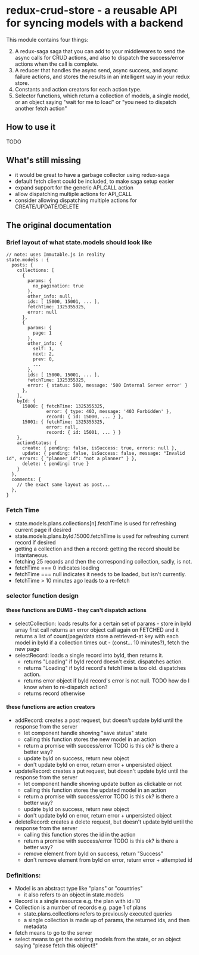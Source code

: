 # redux-crud-store - a reusable API for syncing models with a backend

This module contains four things:

2. A redux-saga saga that you can add to your middlewares to send the async calls for CRUD actions, and also to dispatch the success/error actions when the call is complete.
1. A reducer that handles the async send, async success, and async failure actions, and stores the results in an intelligent way in your redux store.
3. Constants and action creators for each action type.
4. Selector functions, which return a collection of models, a single model, or an object saying "wait for me to load" or "you need to dispatch another fetch action"

## How to use it

TODO

## What's still missing

 - it would be great to have a garbage collector using redux-saga
 - default fetch client could be included, to make saga setup easier
 - expand support for the generic API_CALL action
 - allow dispatching multiple actions for API_CALL
 - consider allowing dispatching multiple actions for CREATE/UPDATE/DELETE

## The original documentation

### Brief layout of what state.models should look like

    // note: uses Immutable.js in reality
    state.models : {
      posts: {
        collections: [
          {
            params: {
              no_pagination: true
            },
            other_info: null,
            ids: [ 15000, 15001, ... ],
            fetchTime: 1325355325,
            error: null
          },
          {
            params: {
              page: 1
            },
            other_info: {
              self: 1,
              next: 2,
              prev: 0,
              ...
            },
            ids: [ 15000, 15001, ... ],
            fetchTime: 1325355325,
            error: { status: 500, message: '500 Internal Server error' }
          },
        ],
        byId: {
          15000: { fetchTime: 1325355325,
                   error: { type: 403, message: '403 Forbidden' },
                   record: { id: 15000, ... } },
          15001: { fetchTime: 1325355325,
                   error: null,
                   record: { id: 15001, ... } }
        },
        actionStatus: {
          create: { pending: false, isSuccess: true, errors: null },
          update: { pending: false, isSuccess: false, message: "Invalid id", errors: { "planner_id": "not a planner" } },
          delete: { pending: true }
        }
      },
      comments: {
        // the exact same layout as post...
      },
    }

### Fetch Time

 - state.models.plans.collections[n].fetchTime is used for refreshing current page if desired
 - state.models.plans.byId.15000.fetchTime is used for refreshing current record if desired
 - getting a collection and then a record: getting the record should be intantaneous.
 - fetching 25 records and then the corresponding collection, sadly, is not.
 - fetchTime === 0 indicates loading
 - fetchTime === null indicates it needs to be loaded, but isn't currently.
 - fetchTime > 10 minutes ago leads to a re-fetch

### selector function design

#### these functions are DUMB - they can't dispatch actions
- selectCollection: loads results for a certain set of params - store in byId array
  first call returns an error object
  call again on FETCHED and it returns a list of count/page/data
  store a retrieved-at key with each model in byId
  if a collection times out - (const... 10 minutes?), fetch the new page
- selectRecord: loads a single record into byId, then returns it.
  - returns "Loading" if byId record doesn't exist. dispatches action.
  - returns "Loading" if byId record's fetchTime is too old. dispatches action.
  - returns error object if byId record's error is not null. TODO how do I know when to re-dispatch action?
  - returns record otherwise

#### these functions are action creators
- addRecord: creates a post request, but doesn't update byId until the response from the server
  - let component handle showing "save status" state
  - calling this function stores the new model in an action
  - return a promise with success/error TODO is this ok? is there a better way?
  - update byId on success, return new object
  - don't update byId on error, return error + unpersisted object
- updateRecord: creates a put request, but doesn't update byId until the response from the server
  - let component handle showing update button as clickable or not
  - calling this function stores the updated model in an action
  - return a promise with success/error TODO is this ok? is there a better way?
  - update byId on success, return new object
  - don't update byId on error, return error + unpersisted object
- deleteRecord: creates a delete request, but doesn't update byId until the response from the server
  - calling this function stores the id in the action
  - return a promise with success/error TODO is this ok? is there a better way?
  - remove element from byId on success, return "Success"
  - don't remove element from byId on error, return error + attempted id

### Definitions:

 - Model is an abstract type like "plans" or "countries"
   - it also refers to an object in state.models
 - Record is a single resource e.g. the plan with id=10
 - Collection is a number of records e.g. page 1 of plans
   - state.plans.collections refers to previously executed queries
   - a single collection is made up of params, the returned ids, and then metadata
 - fetch means to go to the server
 - select means to get the existing models from the state, or an object saying "please fetch this object!!"
